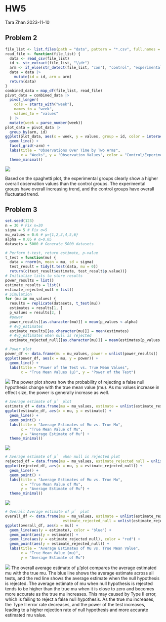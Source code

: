 HW5
================
Tara Zhan
2023-11-10

## Problem 2

``` r
file_list <- list.files(path = "data", pattern = "*.csv", full.names = TRUE)
read_file <- function(file_list) {
  data <- read_csv(file_list)
  id <- str_extract(file_list, "\\d+")
  arm <- if_else(str_detect(file_list, "con"), "control", "experimental")
  data = data |>
    mutate(id = id, arm = arm)
  return(data)
}
combined_data = map_df(file_list, read_file)
pivot_data = combined_data |>
  pivot_longer(
    cols = starts_with("week"), 
    names_to = "week", 
    values_to = "values"
  ) |>
  mutate(week = parse_number(week))
plot_data = pivot_data |>
  group_by(arm, id)
ggplot(plot_data, aes(x = week, y = values, group = id, color = interaction(arm, id))) +
  geom_line() +
  facet_grid(~arm) +
  labs(title = "Observations Over Time by Two Arms",
       x = "Weeks", y = "Observation Values", color = "Control/Experimental Arms") +
  theme_minimal()
```

![](p8105_hw5_fz2377_files/figure-gfm/unnamed-chunk-1-1.png)<!-- -->

Based on the spaghetti plot, the experimental groups clearly show a
higher overall observation values than the control groups. The
experimental groups have overall increasing trend, and the control
groups have overall fluctuated trend.

## Problem 3

``` r
set.seed(123)
n = 30 # Fix n=30
sigma = 5 # Fix σ=5
mu_values = 0:6 # μ={1,2,3,4,5,6}
alpha = 0.05 # α=0.05
datasets = 5000 # Generate 5000 datasets
```

``` r
# Perform t-test, return estimate, p-value
t_test = function(mu) {
  data = rnorm(n, mean = mu, sd = sigma)
  test_result = tidy(t.test(data, mu = 0))
  return(c(test_result$estimate, test_result$p.value))}
# Initialize lists to store results
power_results = list()
estimate_results = list()
estimate_rejected_null = list()
# Simulation
for (mu in mu_values) {
  results = replicate(datasets, t_test(mu))
  estimates = results[1, ]
  p_values = results[2, ]
  #power
  power_results[[as.character(mu)]] = mean(p_values < alpha)
  # Avg_estimates
  estimate_results[[as.character(mu)]] = mean(estimates)
  # Avg_estimates when null is rejected
  estimate_rejected_null[[as.character(mu)]] = mean(estimates[p_values < alpha])}
```

``` r
# Power plot
power_df <- data.frame(mu = mu_values, power = unlist(power_results))
ggplot(power_df, aes(x = mu, y = power)) +
  geom_line() +
  labs(title = "Power of the Test vs. True Mean Values",
       x = "True Mean Values (μ)", y = "Power of the Test")
```

![](p8105_hw5_fz2377_files/figure-gfm/unnamed-chunk-4-1.png)<!-- --> The
power plot shows how the probability of rejecting a false null
hypothesis change with the true mean value (mu). As mu values increase
in effect size, the power is generally increase as well.

``` r
# Average estimate of μ̂  plot
estimate_df = data.frame(mu = mu_values, estimate = unlist(estimate_results))
ggplot(estimate_df, aes(x = mu, y = estimate)) +
  geom_line() +
  geom_point() + 
  labs(title = "Average Estimates of Mu vs. True Mu",
       x = "True Mean Value of Mu",
       y = "Average Estimate of Mu") +
  theme_minimal()
```

![](p8105_hw5_fz2377_files/figure-gfm/unnamed-chunk-5-1.png)<!-- -->

``` r
# Average estimate of μ̂  when null is rejected plot
rejected_df = data.frame(mu = mu_values, estimate_rejected_null = unlist(estimate_rejected_null))
ggplot(rejected_df, aes(x = mu, y = estimate_rejected_null)) +
  geom_line() +
  geom_point() + 
  labs(title = "Average Estimates of Mu vs. True Mu",
       x = "True Mean Value of Mu",
       y = "Average Estimate of Mu") +
  theme_minimal()
```

![](p8105_hw5_fz2377_files/figure-gfm/unnamed-chunk-5-2.png)<!-- -->

``` r
# Overall Average estimate of μ̂  plot
overall_df <- data.frame(mu = mu_values, estimate = unlist(estimate_results), 
                          estimate_rejected_null = unlist(estimate_rejected_null))
ggplot(overall_df, aes(x = mu)) +
  geom_line(aes(y = estimate), color = "blue") +
  geom_point(aes(y = estimate)) +  
  geom_line(aes(y = estimate_rejected_null), color = "red") +
  geom_point(aes(y = estimate_rejected_null)) +
  labs(title = "Average Estimates of Mu vs. True Mean Value",
       x = "True Mean Value (mu)",
       y = "Average Estimate of Mu")
```

![](p8105_hw5_fz2377_files/figure-gfm/unnamed-chunk-5-3.png)<!-- --> The
overall average estimate of μ̂ plot compares the average estimated mu
with the true mu. The blue line shows the average estimate across all
tests, and the red line shows the average estimate when the null
hypothesis is rejected. The average estimate of mu when null hypothesis
is rejected tends to be higher than the true mu when it is close to zero
and becomes more accurate as the true mu increases. This may caused by
Type II error, which is failing to reject a false null hypothesis. As
the true mu increases, the Type II error rate decreases, and the power
of the test increases, leading to a higher rejection rate of null
hypothesis and more accurate estimated mu value.
